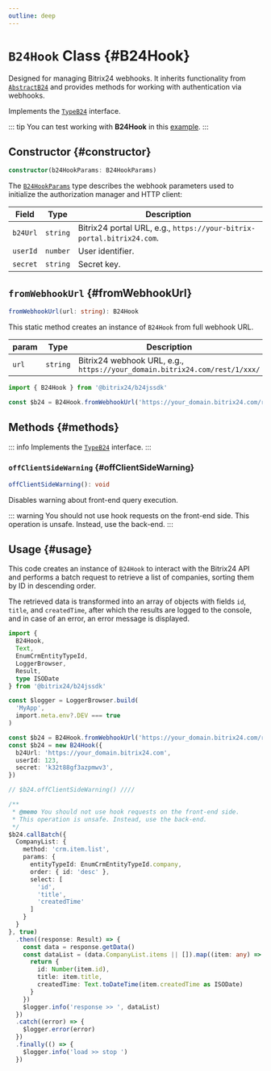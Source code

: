 ```yaml
---
outline: deep
---
```


# `B24Hook` Class {#B24Hook}

Designed for managing Bitrix24 webhooks. It inherits functionality from [`AbstractB24`](core-abstract-b24) and provides
methods for working with authentication via webhooks.

Implements the [`TypeB24`](types-type-b24) interface.

::: tip
You can test working with **B24Hook** in
this [example](https://github.com/bitrix24/b24sdk-examples/blob/main/js/02-nuxt-hook/pages/hook/crm-item-list.client.vue).
:::

## Constructor {#constructor}

```ts
constructor(b24HookParams: B24HookParams)
```

The [`B24HookParams`](https://github.com/bitrix24/b24jssdk/blob/main/packages/jssdk/src/types/auth.ts) type describes
the webhook parameters used to initialize the authorization manager and HTTP client:

| Field    | Type     | Description                                                           |
|----------|----------|-----------------------------------------------------------------------|
| `b24Url` | `string` | Bitrix24 portal URL, e.g., `https://your-bitrix-portal.bitrix24.com`. |
| `userId` | `number` | User identifier.                                                      |
| `secret` | `string` | Secret key.                                                           |

## `fromWebhookUrl` {#fromWebhookUrl}

```ts
fromWebhookUrl(url: string): B24Hook
```

This static method creates an instance of `B24Hook` from full webhook URL.

| param | Type     | Description                                                                |
|-------|----------|----------------------------------------------------------------------------|
| `url` | `string` | Bitrix24 webhook URL, e.g., `https://your_domain.bitrix24.com/rest/1/xxx/` |

```ts
import { B24Hook } from '@bitrix24/b24jssdk'

const $b24 = B24Hook.fromWebhookUrl('https://your_domain.bitrix24.com/rest/1/xxxx/')

```

## Methods {#methods}

::: info
Implements the [`TypeB24`](types-type-b24) interface.
:::

### `offClientSideWarning` {#offClientSideWarning}

```ts
offClientSideWarning(): void
```

Disables warning about front-end query execution.

::: warning
You should not use hook requests on the front-end side.
This operation is unsafe.
Instead, use the back-end.
:::

## Usage {#usage}

This code creates an instance of `B24Hook` to interact with the Bitrix24 API and performs a batch request to retrieve a
list of companies, sorting them by ID in descending order.

The retrieved data is transformed into an array of objects with fields `id`, `title`, and `createdTime`, after which the
results are logged to the console, and in case of an error, an error message is displayed.

```ts
import {
  B24Hook,
  Text,
  EnumCrmEntityTypeId,
  LoggerBrowser,
  Result,
  type ISODate
} from '@bitrix24/b24jssdk'

const $logger = LoggerBrowser.build(
  'MyApp',
  import.meta.env?.DEV === true
)

const $b24 = B24Hook.fromWebhookUrl('https://your_domain.bitrix24.com/rest/1/xxxx/')
const $b24 = new B24Hook({
  b24Url: 'https://your_domain.bitrix24.com',
  userId: 123,
  secret: 'k32t88gf3azpmwv3',
})

// $b24.offClientSideWarning() ////

/**
 * @memo You should not use hook requests on the front-end side.
 * This operation is unsafe. Instead, use the back-end.
 */
$b24.callBatch({
  CompanyList: {
    method: 'crm.item.list',
    params: {
      entityTypeId: EnumCrmEntityTypeId.company,
      order: { id: 'desc' },
      select: [
        'id',
        'title',
        'createdTime'
      ]
    }
  }
}, true)
  .then((response: Result) => {
    const data = response.getData()
    const dataList = (data.CompanyList.items || []).map((item: any) => {
      return {
        id: Number(item.id),
        title: item.title,
        createdTime: Text.toDateTime(item.createdTime as ISODate)
      }
    })
    $logger.info('response >> ', dataList)
  })
  .catch((error) => {
    $logger.error(error)
  })
  .finally(() => {
    $logger.info('load >> stop ')
  })
```
